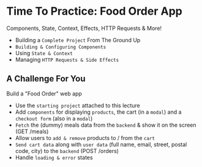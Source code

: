 # Time To Practice: Food Order App

Components, State, Context, Effects, HTTP Requests & More!

-   Building a `Complete Project` From The Ground Up
-   `Building & Configuring Components`
-   Using `State & Context`
-   Managing `HTTP Requests & Side Effects`

## A Challenge For You

Build a "Food Order" web app

-   Use the `starting project` attached to this lecture
-   Add `components` for displaying `products`, the cart (in a `modal`) and a `checkout form` (also in a `modal`)
-   `Fetch` the (dummy) meals data from the `backend` & show it on the screen (GET /meals)
-   Allow users to `add & remove` products to / from the `cart`
-   `Send cart data` along with `user data` (full name, email, street, postal code, city) to the `backend` (POST /orders)
-   Handle `loading & error` states
